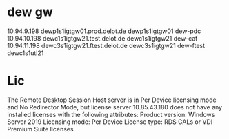 # dew gw
10.94.9.198 dewp1s1igtgw01.prod.delot.de dewp1s1igtgw01 dew-pdc
10.94.10.198 dewc1s1igtgw21.test.delot.de dewc1s1igtgw21 dew-cat
10.94.11.198 dewc3s1igtgw21.ftest.delot.de dewc3s1igtgw21 dew-ftest
dewc1s1utl21
# Lic

The Remote Desktop Session Host server is in Per Device licensing mode and No Redirector Mode, but license server 10.85.43.180 does not have any installed licenses with the following attributes:
Product version: Windows Server 2019
Licensing mode: Per Device
License type: RDS CALs or VDI Premium Suite licenses


